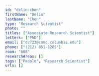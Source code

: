 ```yaml
---
id: "delin-chen"
firstName: "Delin"
lastName: "Chen"
type: "Research Scientist"
photo: ""
titles: ["Associate Research Scientist"]
letters: ["PhD"]
email: ["dc723@cumc.columbia.edu"]
phone: ["(212) 851-5285"]
room: "608"
researchAreas: []
tags: ["People", "Research Scientist"]
urls: []
---
```

